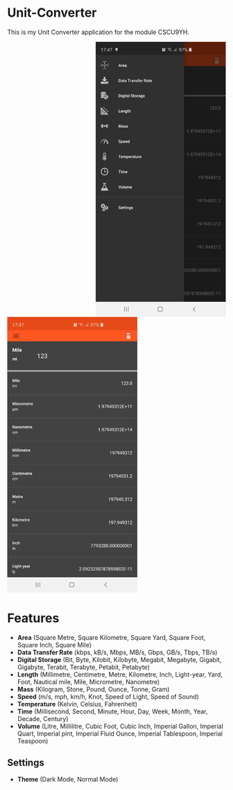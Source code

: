 # Unit-Converter
This is my Unit Converter application for the module CSCU9YH.

<img src="1.jpg" width="300" align="right">

<img src="2.jpg" width="300">

# Features 

- **Area** (Square Metre, Square Kilometre, Square Yard, Square Foot, Square Inch, Square Mile)
- **Data Transfer Rate** (kbps, kB/s, Mbps, MB/s, Gbps, GB/s, Tbps, TB/s)
- **Digital Storage** (Bit, Byte, Kilobit, Kilobyte, Megabit, Megabyte, Gigabit, Gigabyte, Terabit, Terabyte, Petabit, Petabyte)
- **Length** (Millimetre, Centimetre, Metre, Kilometre, Inch, Light-year, Yard, Foot, Nautical mile, Mile, Micrometre, Nanometre)
- **Mass** (Kilogram, Stone, Pound, Ounce, Tonne, Gram)
- **Speed** (m/s, mph, km/h, Knot, Speed of Light, Speed of Sound)
- **Temperature** (Kelvin, Celsius, Fahrenheit)
- **Time** (Millisecond, Second, Minute, Hour, Day, Week, Month, Year, Decade, Century)
- **Volume** (Litre, Millilitre, Cubic Foot, Cubic Inch, Imperial Gallon, Imperial Quart, Imperial pint, Imperial Fluid Ounce, Imperial Tablespoon, Imperial Teaspoon)

## Settings
- **Theme** (Dark Mode, Normal Mode)

